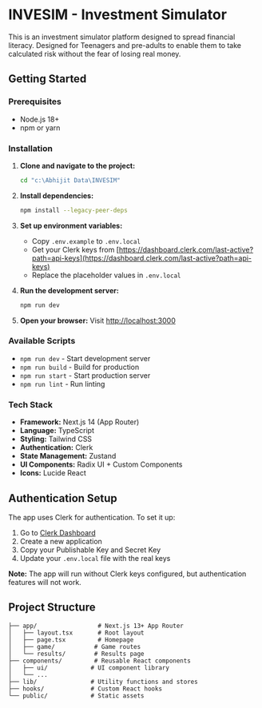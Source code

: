 # INVESIM - Investment Simulator

This is an investment simulator platform designed to spread financial literacy. Designed for Teenagers and pre-adults to enable them to take calculated risk without the fear of losing real money.

## Getting Started

### Prerequisites
- Node.js 18+ 
- npm or yarn

### Installation

1. **Clone and navigate to the project:**
   ```bash
   cd "c:\Abhijit Data\INVESIM"
   ```

2. **Install dependencies:**
   ```bash
   npm install --legacy-peer-deps
   ```

3. **Set up environment variables:**
   - Copy `.env.example` to `.env.local`
   - Get your Clerk keys from [https://dashboard.clerk.com/last-active?path=api-keys](https://dashboard.clerk.com/last-active?path=api-keys)
   - Replace the placeholder values in `.env.local`

4. **Run the development server:**
   ```bash
   npm run dev
   ```

5. **Open your browser:**
   Visit [http://localhost:3000](http://localhost:3000)

### Available Scripts

- `npm run dev` - Start development server
- `npm run build` - Build for production
- `npm run start` - Start production server
- `npm run lint` - Run linting

### Tech Stack

- **Framework:** Next.js 14 (App Router)
- **Language:** TypeScript
- **Styling:** Tailwind CSS
- **Authentication:** Clerk
- **State Management:** Zustand
- **UI Components:** Radix UI + Custom Components
- **Icons:** Lucide React

## Authentication Setup

The app uses Clerk for authentication. To set it up:

1. Go to [Clerk Dashboard](https://dashboard.clerk.com)
2. Create a new application
3. Copy your Publishable Key and Secret Key
4. Update your `.env.local` file with the real keys

**Note:** The app will run without Clerk keys configured, but authentication features will not work.

## Project Structure

```
├── app/                 # Next.js 13+ App Router
│   ├── layout.tsx       # Root layout
│   ├── page.tsx         # Homepage
│   ├── game/           # Game routes
│   └── results/        # Results page
├── components/         # Reusable React components
│   ├── ui/            # UI component library
│   └── ...
├── lib/               # Utility functions and stores
├── hooks/             # Custom React hooks
└── public/            # Static assets
```